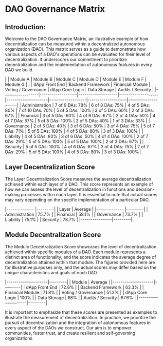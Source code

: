 # DAO Governance Matrix

## Introduction:

Welcome to the DAO Governance Matrix, an illustrative example of how decentralization can be measured within a decentralized autonomous organization (DAO).
This matrix serves as a guide to demonstrate how various aspects of a DAO's operations can be evaluated for their level of decentralization.
It underscores our commitment to prioritize decentralization and the implementation of autonomous features in every DAO we build.


|                  |      Module A     |      Module B      |      Module C      |      Module D       |     Module E      |      Module F      |      Module G       |
|                  |   dApp Front End  | Backend Framework  |  Financial Module  | Voting / Governance |  dApp Core Logic  |    Data Storage    |  Audits / Security  |
|------------------|-------------------|--------------------|--------------------|---------------------|-------------------|--------------------|---------------------|
| Administration   |  7 of 9 DAs: 78%  |   6 of 8 DAs: 75%  |  4 of 5 DAs: 80%   |  7 of 10 DAs: 70%   |  5 of 5 DAs: 100% |   3 of 5 DAs: 60%  |  2 of 3 DAs: 67%    |
| Financial        |  3 of 5 DAs: 60%  |  4 of 6 DAs: 67%   |  2 of 4 DAs: 50%   |  4 of 7 DAs: 57%    |  5 of 5 DAs: 100% |   2 of 5 DAs: 40%  |  1 of 3 DAs: 33%    |
| Governance       |  2 of 5 DAs: 40%  |  3 of 6 DAs: 50%   |  3 of 4 DAs: 75%   |  5 of 7 DAs: 71%    |  5 of 5 DAs: 100% |   4 of 5 DAs: 80%  |  3 of 3 DAs: 100%   |
| Liability        |  4 of 5 DAs: 80%  |  3 of 6 DAs: 50%   |  4 of 4 DAs: 100%  |  2 of 7 DAs: 29%    |  5 of 5 DAs: 100% |   5 of 5 DAs: 100% |  2 of 3 DAs: 67%    |
| Security         |  5 of 5 DAs: 100% |  4 of 6 DAs: 67%   |  3 of 4 DAs: 75%   |  2 of 7 DAs: 29%    |  5 of 5 DAs: 100% |   4 of 5 DAs: 80%  |  3 of 3 DAs: 100%   |



## Layer Decentralization Score

The Layer Decentralization Score measures the average decentralization achieved within each layer of a DAO. This score represents an example of how we 
can assess the level of decentralization in functions and decision-making processes within each layer. It is essential to note that actual scores may 
vary depending on the specific implementation of a particular DAO.

|--------------  |---------|
|   Layer        | Average |
|--------------  |---------|
| Administration |  75.7%  |
| Financial      |  58.1%  |
| Governance     |  73.7%  |
| Liability      |  75.1%  |
| Security       |  78.7%  |
|----------------|---------|


## Module Decentralization Score

The Module Decentralization Score showcases the level of decentralization achieved within specific modules of a DAO. Each module represents a distinct
area of functionality, and the score indicates the average degree of decentralization attained within that module. The figures provided here are for 
illustrative purposes only, and the actual scores may differ based on the unique characteristics and goals of each DAO.

|---------------------|---------|
|   Module            | Average |
|---------------------|---------|
| dApp Front End      |  72.6%  |
| Backend Framework   |  63.3%  |
| Financial Module    |  71.8%  |
| Voting / Governance |  51.2%  |
| dApp Core Logic     |  100%   |
| Data Storage        |   68%   |
| Audits / Security   |  67.6%  |
|---------------------|---------|

It is important to emphasize that these scores are presented as examples to illustrate the measurement of decentralization. In practice, we prioritize
the pursuit of decentralization and the integration of autonomous features in every aspect of the DAOs we construct. Our aim is to empower communities, 
foster trust, and create resilient and self-governing organizations.

